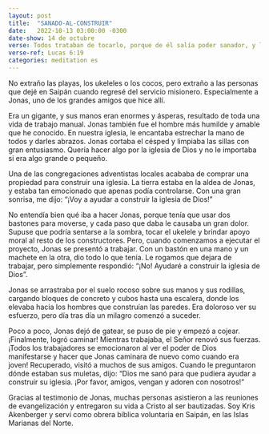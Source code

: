```yaml
---
layout: post
title:  "SANADO-AL-CONSTRUIR"
date:   2022-10-13 03:00:00 -0300
date-show: 14 de octubre
verse: Todos trataban de tocarlo, porque de él salía poder sanador, y los sanó a todos. 
verse-ref: Lucas 6:19
categories: meditation es
---
```


No extraño las playas, los ukeleles o los cocos, pero extraño a las personas que dejé en Saipán cuando regresé del servicio misionero. Especialmente a Jonas, uno de los grandes amigos que hice allí.

Era un gigante, y sus manos eran enormes y ásperas, resultado de toda una vida de trabajo manual. Jonas también fue el hombre más humilde y amable que he conocido. En nuestra iglesia, le encantaba estrechar la mano de todos y darles abrazos. Jonas cortaba el césped y limpiaba las sillas con gran entusiasmo. Quería hacer algo por la iglesia de Dios y no le importaba si era algo grande o pequeño.

Una de las congregaciones adventistas locales acababa de comprar una propiedad para construir una iglesia. La tierra estaba en la aldea de Jonas, y estaba tan emocionado que apenas podía controlarse. Con una gran sonrisa, me dijo: “¡Voy a ayudar a construir la iglesia de Dios!”

No entendía bien qué iba a hacer Jonas, porque tenía que usar dos bastones para moverse, y cada paso que daba le causaba un gran dolor. Supuse que podría sentarse a la sombra, tocar el ukelele y brindar apoyo moral al resto de los constructores. Pero, cuando comenzamos a ejecutar el proyecto, Jonas se presentó a trabajar. Con un bastón en una mano y un machete en la otra, dio todo lo que tenía. Le rogamos que dejara de trabajar, pero simplemente respondió: “¡No! Ayudaré a construir la iglesia de Dios”.

Jonas se arrastraba por el suelo rocoso sobre sus manos y sus rodillas, cargando bloques de concreto y cubos hasta una escalera, donde los elevaba hacia los hombres que construían las paredes. Era doloroso ver su esfuerzo, pero día tras día un milagro comenzó a suceder.

Poco a poco, Jonas dejó de gatear, se puso de pie y empezó a cojear. ¡Finalmente, logró caminar! Mientras trabajaba, el Señor renovó sus fuerzas. ¡Todos los trabajadores se emocionaron al ver el poder de Dios manifestarse y hacer que Jonas caminara de nuevo como cuando era joven! Recuperado, visitó a muchos de sus amigos. Cuando le preguntaron dónde estaban sus muletas, dijo: “Dios me sanó para que pudiera ayudar a construir su iglesia. ¡Por favor, amigos, vengan y adoren con nosotros!”

Gracias al testimonio de Jonas, muchas personas asistieron a las reuniones de evangelización y entregaron su vida a Cristo al ser bautizadas. Soy Kris Akenberger y serví como obrera bíblica voluntaria en Saipán, en las Islas Marianas del Norte.
